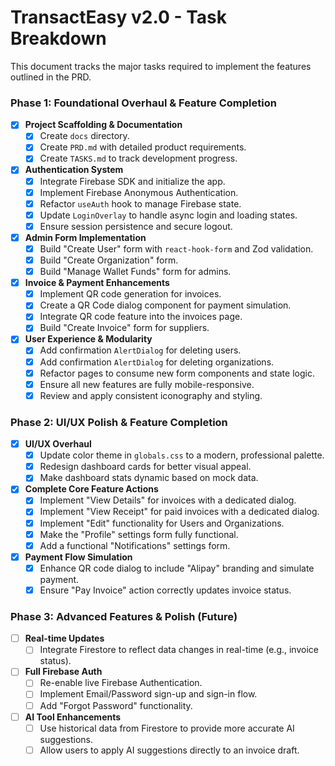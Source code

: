 # TransactEasy v2.0 - Task Breakdown

This document tracks the major tasks required to implement the features outlined in the PRD.

### Phase 1: Foundational Overhaul & Feature Completion

-   [x] **Project Scaffolding & Documentation**
    -   [x] Create `docs` directory.
    -   [x] Create `PRD.md` with detailed product requirements.
    -   [x] Create `TASKS.md` to track development progress.

-   [x] **Authentication System**
    -   [x] Integrate Firebase SDK and initialize the app.
    -   [x] Implement Firebase Anonymous Authentication.
    -   [x] Refactor `useAuth` hook to manage Firebase state.
    -   [x] Update `LoginOverlay` to handle async login and loading states.
    -   [x] Ensure session persistence and secure logout.

-   [x] **Admin Form Implementation**
    -   [x] Build "Create User" form with `react-hook-form` and Zod validation.
    -   [x] Build "Create Organization" form.
    -   [x] Build "Manage Wallet Funds" form for admins.

-   [x] **Invoice & Payment Enhancements**
    -   [x] Implement QR code generation for invoices.
    -   [x] Create a QR Code dialog component for payment simulation.
    -   [x] Integrate QR code feature into the invoices page.
    -   [x] Build "Create Invoice" form for suppliers.

-   [x] **User Experience & Modularity**
    -   [x] Add confirmation `AlertDialog` for deleting users.
    -   [x] Add confirmation `AlertDialog` for deleting organizations.
    -   [x] Refactor pages to consume new form components and state logic.
    -   [x] Ensure all new features are fully mobile-responsive.
    -   [x] Review and apply consistent iconography and styling.

### Phase 2: UI/UX Polish & Feature Completion

-   [x] **UI/UX Overhaul**
    -   [x] Update color theme in `globals.css` to a modern, professional palette.
    -   [x] Redesign dashboard cards for better visual appeal.
    -   [x] Make dashboard stats dynamic based on mock data.

-   [x] **Complete Core Feature Actions**
    -   [x] Implement "View Details" for invoices with a dedicated dialog.
    -   [x] Implement "View Receipt" for paid invoices with a dedicated dialog.
    -   [x] Implement "Edit" functionality for Users and Organizations.
    -   [x] Make the "Profile" settings form fully functional.
    -   [x] Add a functional "Notifications" settings form.

-   [x] **Payment Flow Simulation**
    -   [x] Enhance QR code dialog to include "Alipay" branding and simulate payment.
    -   [x] Ensure "Pay Invoice" action correctly updates invoice status.

### Phase 3: Advanced Features & Polish (Future)

-   [ ] **Real-time Updates**
    -   [ ] Integrate Firestore to reflect data changes in real-time (e.g., invoice status).

-   [ ] **Full Firebase Auth**
    -   [ ] Re-enable live Firebase Authentication.
    -   [ ] Implement Email/Password sign-up and sign-in flow.
    -   [ ] Add "Forgot Password" functionality.

-   [ ] **AI Tool Enhancements**
    -   [ ] Use historical data from Firestore to provide more accurate AI suggestions.
    -   [ ] Allow users to apply AI suggestions directly to an invoice draft.
